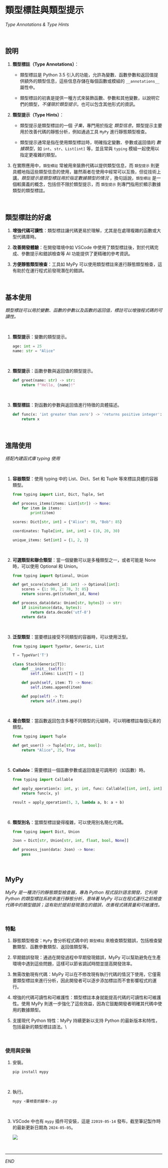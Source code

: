 # 類型標註與類型提示

_Type Annotations & Type Hints_

<br>

## 說明

1. **類型標註（Type Annotations）**：

   - 類型標註是 Python 3.5 引入的功能，允許為變數、函數參數和返回值提供額外的類型信息，這些信息存儲在每個函數或模組的 `__annotations__` 屬性中。

   - 類型標註的初衷是提供一種方式來裝飾函數、參數和其他變數，以說明它們的類型，_不僅限於類型提示_，也可以包含其他形式的資訊。

2. **類型提示（Type Hints）**：

   - 類型提示是類型標註的一個 _子集_，專門用於指定 _類型信息_，類型提示主要用於改善代碼的靜態分析，例如通過工具 `MyPy` 進行靜態類型檢查。

   - 類型提示通常是指在使用類型標註時，明確指定變數、參數或返回值的 _數據類型_，如 `int`、`str`、`List[int]` 等，並且常與 `typing` 模組一起使用以指定更複雜的類型。

3. 在實際應用中，`類型標註` 常被用來裝飾代碼以提供類型信息，而 `類型提示` 則更具體地指這些類型信息的使用，雖然兩者在使用中經常可以互換，但從技術上講，_類型提示是類型標註用於指定數據類型的情況_ ，換句話說，`類型標註` 是一個較廣義的概念，包括但不限於類型提示，而 `類型提示` 則專門指用於顯示數據類型的類型標註。

<br>

## 類型標註的好處

1. **增強代碼可讀性**：類型標註讓代碼更易於理解，尤其是在處理複雜的函數或大型代碼庫時。
   
2. **改善開發體驗**：在開發環境中如 VSCode 中使用了類型標註後，對於代碼完成、參數提示和錯誤檢查等 AI 功能提供了更精確的參考資訊。

3. **方便靜態類型檢查**：工具如 MyPy 可以使用類型標註來進行靜態類型檢查，這有助於在運行程式前發現潛在的錯誤。

<br>

## 基本使用

_類型標註可以用於變數、函數的參數以及函數的返回值，標註可以增強程式碼的可讀性。_

<br>

1. **類型提示**：變數的類型提示。

   ```python
   age: int = 25
   name: str = "Alice"
   ```

<br>

2. **類型提示**：函數參數與返回值的類型提示。

   ```python
   def greet(name: str) -> str:
       return f"Hello, {name}!"
   ```

<br>

3. **類型標註**：對函數的參數與返回值進行特徵的具體描述。

    ```python
    def func(x: 'int greater than zero') -> 'returns positive integer':
        return x
    ```

<br>

## 進階使用

_搭配內建函式庫 typing 使用_

<br>

1. **容器類型**：使用 typing 中的 List、Dict、Set 和 Tuple 等來標註具體的容器類型。

    ```python
    from typing import List, Dict, Tuple, Set

    def process_items(items: List[str]) -> None:
        for item in items:
            print(item)

    scores: Dict[str, int] = {"Alice": 90, "Bob": 85}

    coordinates: Tuple[int, int, int] = (10, 20, 30)

    unique_items: Set[int] = {1, 2, 3}
    ```

<br>

2. **可選類型和聯合類型**：當一個變數可以是多種類型之一，或者可能是 None 時，可以使用 Optional 和 Union。

    ```python
    from typing import Optional, Union

    def get_score(student_id: int) -> Optional[int]:
        scores = {1: 90, 2: 78, 3: 85}
        return scores.get(student_id, None)

    def process_data(data: Union[str, bytes]) -> str:
        if isinstance(data, bytes):
            return data.decode('utf-8')
        return data
    ```

<br>

3. **泛型類型**：當要標註接受不同類型的容器時，可以使用泛型。

    ```python
    from typing import TypeVar, Generic, List

    T = TypeVar('T')

    class Stack(Generic[T]):
        def __init__(self):
            self.items: List[T] = []

        def push(self, item: T) -> None:
            self.items.append(item)

        def pop(self) -> T:
            return self.items.pop()
    ```

<br>

4. **複合類型**：當函數返回包含多種不同類型的元組時，可以明確標註每個元素的類型。

    ```python
    from typing import Tuple

    def get_user() -> Tuple[str, int, bool]:
        return "Alice", 25, True
    ```

<br>

5. **Callable**：需要標註一個函數參數或返回值是可調用的（如函數）時。

    ```python
    from typing import Callable

    def apply_operation(x: int, y: int, func: Callable[[int, int], int]) -> int:
        return func(x, y)

    result = apply_operation(5, 3, lambda a, b: a + b)
    ```

<br>

6. **類型別名**：當類型標註變得複雜，可以使用別名簡化代碼。

    ```python
    from typing import Dict, Union

    Json = Dict[str, Union[str, int, float, bool, None]]

    def process_json(data: Json) -> None:
        pass
    ```

<br>

## MyPy

_MyPy 是一種流行的靜態類型檢查器，專為 Python 程式設計語言開發，它利用 Python 的類型標註系統來進行靜態分析，意味著 MyPy 可以在程式運行之前檢查代碼中的類型錯誤；這有助於提前發現潛在的錯誤，改善程式碼質量和可維護性。_

<br>

### 特點

1. 靜態類型檢查：`MyPy` 會分析程式碼中的 `類型標註` 來檢查類型錯誤，包括檢查變數類型、函數參數類型、返回值類型等。

2. 早期錯誤發現：通過在開發過程中早期發現錯誤，MyPy 可以幫助避免在生產環境中遇到這些問題，這樣可以節省調試時間並提高開發效率。

3. 無需改動現有代碼：MyPy 可以在不修改現有執行代碼的情況下使用，它僅需要類型標註來進行分析，因此開發者可以逐步添加標註而不會影響程式的運行。

4. 增強的代碼可讀性和可維護性：類型標註本身就能提高代碼的可讀性和可維護性。使用 MyPy 則進一步強化了這些效益，因為它鼓勵開發者明確其代碼中使用的數據類型。

5. 支援現代 Python 特性：MyPy 持續更新以支持 Python 的最新版本和特性，包括最新的類型標註語法。\

<br>

### 使用與安裝

1. 安裝。

    ```bash
    pip install mypy
    ```

<br>

2. 執行。

    ```bash
    mypy <要檢查的腳本>.py
    ```

<br>

3. VSCode 中也有 `mypy` 插件可安裝，這是 `22019-05-14` 發布，截至筆記製作時的最新更新日期為 `2024-05-05`。

    ![](images/img_01.png)

<br>

___

_END_
